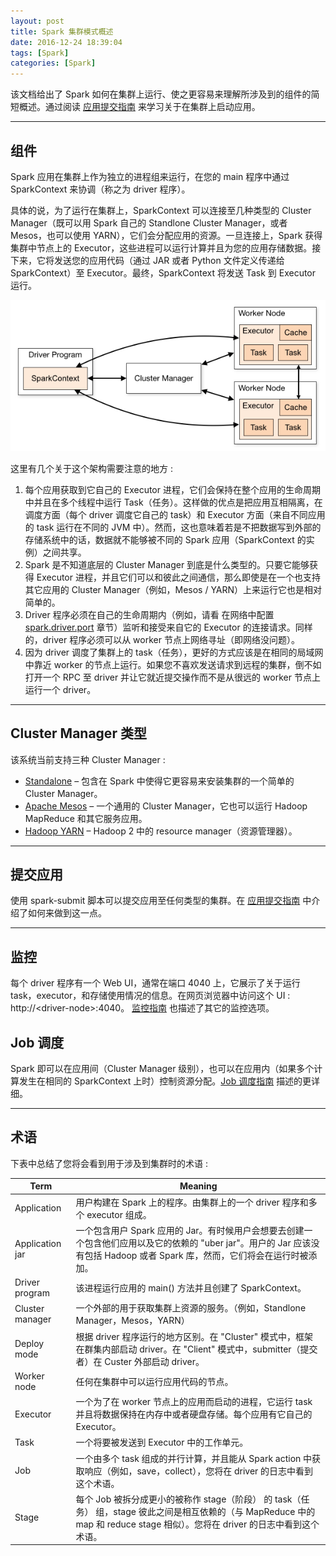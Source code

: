 ```yaml
---
layout: post
title: Spark 集群模式概述
date: 2016-12-24 18:39:04
tags: [Spark]
categories: [Spark]
---
```



该文档给出了 Spark 如何在集群上运行、使之更容易来理解所涉及到的组件的简短概述。通过阅读 [应用提交指南](/2016/12/24/spark-submitting-applications/ "/2016/12/24/spark-submitting-applications/") 来学习关于在集群上启动应用。

<!-- more -->

***

## 组件

Spark 应用在集群上作为独立的进程组来运行，在您的 main 程序中通过 SparkContext 来协调（称之为 driver 程序）。

具体的说，为了运行在集群上，SparkContext 可以连接至几种类型的 Cluster Manager（既可以用 Spark 自己的 Standlone Cluster Manager，或者 Mesos，也可以使用 YARN），它们会分配应用的资源。一旦连接上，Spark 获得集群中节点上的 Executor，这些进程可以运行计算并且为您的应用存储数据。接下来，它将发送您的应用代码（通过 JAR 或者 Python 文件定义传递给 SparkContext）至 Executor。最终，SparkContext 将发送 Task 到 Executor 运行。

![Spark cluster components](/images/cluster-overview.png "Spark cluster components")

这里有几个关于这个架构需要注意的地方 :

1. 每个应用获取到它自己的 Executor 进程，它们会保持在整个应用的生命周期中并且在多个线程中运行 Task（任务）。这样做的优点是把应用互相隔离，在调度方面（每个 driver 调度它自己的 task）和 Executor 方面（来自不同应用的 task 运行在不同的 JVM 中）。然而，这也意味着若是不把数据写到外部的存储系统中的话，数据就不能够被不同的 Spark 应用（SparkContext 的实例）之间共享。
2. Spark 是不知道底层的 Cluster Manager 到底是什么类型的。只要它能够获得 Executor 进程，并且它们可以和彼此之间通信，那么即使是在一个也支持其它应用的 Cluster Manager（例如，Mesos / YARN）上来运行它也是相对简单的。
3. Driver 程序必须在自己的生命周期内（例如，请看 在网络中配置 [spark.driver.port](/2016/12/24/spark-configuration/#networking "/2016/12/24/spark-configuration/#networking") 章节）监听和接受来自它的 Executor 的连接请求。同样的，driver 程序必须可以从 worker 节点上网络寻址（即网络没问题）。
4. 因为 driver 调度了集群上的 task（任务），更好的方式应该是在相同的局域网中靠近 worker 的节点上运行。如果您不喜欢发送请求到远程的集群，倒不如打开一个 RPC 至 driver 并让它就近提交操作而不是从很远的 worker 节点上运行一个 driver。

***

## Cluster Manager 类型

该系统当前支持三种 Cluster Manager :

- [Standalone](/2016/12/24/spark-standalone/ "/2016/12/24/spark-standalone/") – 包含在 Spark 中使得它更容易来安装集群的一个简单的 Cluster Manager。
- [Apache Mesos](/2016/12/24/spark-running-on-mesos/ "/2016/12/24/spark-running-on-mesos/") – 一个通用的 Cluster Manager，它也可以运行 Hadoop MapReduce 和其它服务应用。
- [Hadoop YARN](/2016/12/24/spark-running-on-yarn/ "/2016/12/24/spark-running-on-yarn/") – Hadoop 2 中的 resource manager（资源管理器）。

***

## 提交应用

使用 spark-submit 脚本可以提交应用至任何类型的集群。在 [应用提交指南](/2016/12/24/spark-submitting-applications/ "/2016/12/24/spark-submitting-applications/") 中介绍了如何来做到这一点。

***

## 监控

每个 driver 程序有一个 Web UI，通常在端口 4040 上，它展示了关于运行 task，executor，和存储使用情况的信息。在网页浏览器中访问这个 UI : http://\<driver-node\>:4040。 [监控指南](/2016/12/24/spark-monitoring/ "/2016/12/24/spark-monitoring/") 也描述了其它的监控选项。

## Job 调度

Spark 即可以在应用间（Cluster Manager 级别），也可以在应用内（如果多个计算发生在相同的 SparkContext 上时）控制资源分配。[Job 调度指南](/2016/12/24/spark-job-scheduling/ "/2016/12/24/spark-job-scheduling/") 描述的更详细。

***

## 术语

下表中总结了您将会看到用于涉及到集群时的术语 :

| Term | Meaning |
| ------------- | ------------- |
| Application | 用户构建在 Spark 上的程序。由集群上的一个 driver 程序和多个 executor 组成。 |
| Application jar | 一个包含用户 Spark 应用的 Jar。有时候用户会想要去创建一个包含他们应用以及它的依赖的 "uber jar"。用户的 Jar 应该没有包括 Hadoop 或者 Spark 库，然而，它们将会在运行时被添加。 |
| Driver program  | 该进程运行应用的 main() 方法并且创建了 SparkContext。 |
| Cluster manager | 一个外部的用于获取集群上资源的服务。（例如，Standlone Manager，Mesos，YARN） |
| Deploy mode | 根据 driver 程序运行的地方区别。在 "Cluster" 模式中，框架在群集内部启动 driver。在 "Client" 模式中，submitter（提交者）在 Custer 外部启动 driver。 |
| Worker node | 任何在集群中可以运行应用代码的节点。 |
| Executor | 一个为了在 worker 节点上的应用而启动的进程，它运行 task 并且将数据保持在内存中或者硬盘存储。每个应用有它自己的 Executor。 |
| Task | 一个将要被发送到 Executor 中的工作单元。 |
| Job | 一个由多个 task 组成的并行计算，并且能从 Spark action 中获取响应（例如，save，collect），您将在 driver 的日志中看到这个术语。 |
| Stage | 每个 Job 被拆分成更小的被称作 stage（阶段） 的 task（任务） 组，stage 彼此之间是相互依赖的（与 MapReduce 中的 map 和 reduce stage 相似）。您将在 driver 的日志中看到这个术语。 |
